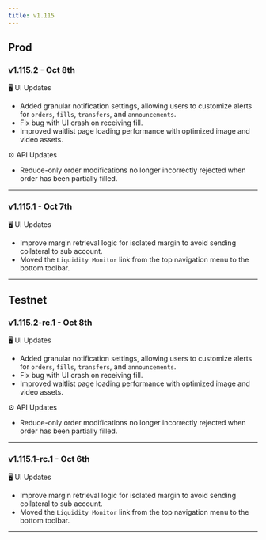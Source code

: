 ```yaml
---
title: v1.115
---
```

## Prod
### v1.115.2 - Oct 8th
🖥️ UI Updates
* Added granular notification settings, allowing users to customize alerts for `orders`, `fills`, `transfers`, and `announcements`.
* Fix bug with UI crash on receiving fill.
* Improved waitlist page loading performance with optimized image and video assets.

⚙️ API Updates
* Reduce-only order modifications no longer incorrectly rejected when order has been partially filled.
---
### v1.115.1 - Oct 7th
🖥️ UI Updates
* Improve margin retrieval logic for isolated margin to avoid sending collateral to sub account.
* Moved the `Liquidity Monitor` link from the top navigation menu to the bottom toolbar.
---

## Testnet
### v1.115.2-rc.1 - Oct 8th
🖥️ UI Updates
* Added granular notification settings, allowing users to customize alerts for `orders`, `fills`, `transfers`, and `announcements`.
* Fix bug with UI crash on receiving fill.
* Improved waitlist page loading performance with optimized image and video assets.

⚙️ API Updates
* Reduce-only order modifications no longer incorrectly rejected when order has been partially filled.
---

### v1.115.1-rc.1 - Oct 6th
🖥️ UI Updates
* Improve margin retrieval logic for isolated margin to avoid sending collateral to sub account.
* Moved the `Liquidity Monitor` link from the top navigation menu to the bottom toolbar.
---

